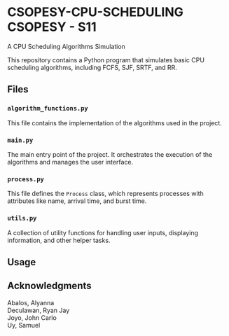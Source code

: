 # CSOPESY-CPU-SCHEDULING CSOPESY - S11

A CPU Scheduling Algorithms Simulation

This repository contains a Python program that simulates basic CPU scheduling algorithms, including FCFS, SJF, SRTF, and RR. 

## Files

### `algorithm_functions.py`

This file contains the implementation of the algorithms used in the project.

### `main.py`

The main entry point of the project. It orchestrates the execution of the algorithms and manages the user interface.

### `process.py`

This file defines the `Process` class, which represents processes with attributes like name, arrival time, and burst time.

### `utils.py`

A collection of utility functions for handling user inputs, displaying information, and other helper tasks.

## Usage


## Acknowledgments

Abalos, Alyanna<br/>
Deculawan, Ryan Jay<br/>
Joyo, John Carlo<br/>
Uy, Samuel<br/>

